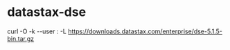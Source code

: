 # datastax-dse

curl -O -k --user <datastax-acadamy-username>:<password> -L https://downloads.datastax.com/enterprise/dse-5.1.5-bin.tar.gz
